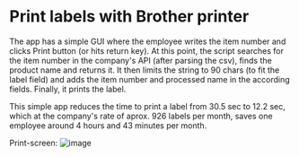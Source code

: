 # Print labels with Brother printer

The app has a simple GUI where the employee writes the item number and clicks Print button (or hits return key).
At this point, the script searches for the item number in the company's API (after parsing the csv), finds the product name and returns it.
It then limits the string to 90 chars (to fit the label field) and adds the item number and processed name in the according fields.
Finally, it prints the label.

This simple app reduces the time to print a label from 30.5 sec to 12.2 sec, which at the company's rate of aprox. 926 labels per month, saves one employee around 4 hours and 43 minutes per month.

Print-screen:
![image](https://github.com/avaseduard/print-label/assets/108252343/01125e8a-68c2-4ecf-9de6-b3fc3f36e980)
